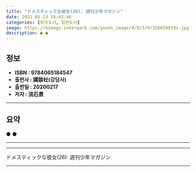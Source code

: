 ```yaml
---
title: "ドメスティックな彼女(26): 週刊少年マガジン"
date: 2021-05-13 14:43:46
categories: [외국도서, 일본도서]
image: https://bimage.interpark.com/goods_image/9/9/3/9/326659939s.jpg
description: ● ●
---
```


## **정보**

- **ISBN : 9784065184547**
- **출판사 : 講談社(강담사)**
- **출판일 : 20200217**
- **저자 : 流石景**

------



## **요약**

●  ●  

------



------


ドメスティックな彼女(26): 週刊少年マガジン 

------


